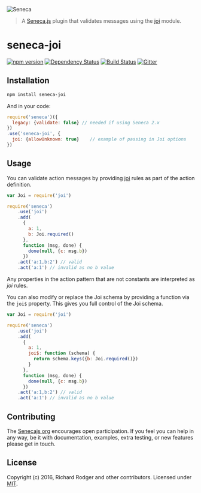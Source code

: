 ![Seneca](http://senecajs.org/files/assets/seneca-logo.png)

> A [Seneca.js][] plugin that validates messages using the
> [joi](github.com/rjrodger/joi) module.

# seneca-joi
[![npm version][npm-badge]][npm-url]
[![Dependency Status][david-badge]][david-url]
[![Build Status][travis-badge]][travis-url]
[![Gitter][gitter-badge]][gitter-url]


## Installation
```sh
npm install seneca-joi
```

And in your code:

```js
require('seneca')({
  legacy: {validate: false} // needed if using Seneca 2.x
})
.use('seneca-joi', {
  joi: {allowUnknown: true}    // example of passing in Joi options
})
```

## Usage

You can validate action messages by providing
[joi](https://github.com/hapijs/joi) rules as part of the
action definition.

```js
var Joi = require('joi')

require('seneca')
    .use('joi')
    .add(
      {
        a: 1,
        b: Joi.required()
      },
      function (msg, done) {
        done(null, {c: msg.b})
      })
    .act('a:1,b:2') // valid
    .act('a:1') // invalid as no b value
```

Any properties in the action pattern that are not constants are
interpreted as _joi_ rules.

You can also modify or replace the Joi schema by providing a function
via the `joi$` property. This gives you full control of the Joi schema.

```js
var Joi = require('joi')

require('seneca')
    .use('joi')
    .add(
      {
        a: 1,
        joi$: function (schema) {
          return schema.keys({b: Joi.required()})
        }
      },
      function (msg, done) {
        done(null, {c: msg.b})
      })
    .act('a:1,b:2') // valid
    .act('a:1') // invalid as no b value
```

## Contributing

The [Senecajs org][] encourages open participation. If you feel you
can help in any way, be it with documentation, examples, extra
testing, or new features please get in touch.


## License
Copyright (c) 2016, Richard Rodger and other contributors.
Licensed under [MIT][].

[MIT]: ./LICENSE
[npm-badge]: https://badge.fury.io/js/seneca-joi.svg
[npm-url]: https://badge.fury.io/js/seneca-joi
[Senecajs org]: https://github.com/senecajs/
[Seneca.js]: https://www.npmjs.com/package/seneca
[@senecajs]: http://twitter.com/senecajs
[senecajs.org]: http://senecajs.org/
[travis-badge]: https://travis-ci.org/senecajs/seneca-joi.svg
[travis-url]: https://travis-ci.org/senecajs/seneca-joi
[gitter-badge]: https://badges.gitter.im/Join%20Chat.svg
[gitter-url]: https://gitter.im/senecajs/seneca
[github issue]: https://github.com/senecajs/seneca-joi/issues
[david-badge]: https://david-dm.org/senecajs/seneca-joi.svg
[david-url]: https://david-dm.org/senecajs/seneca-joi
